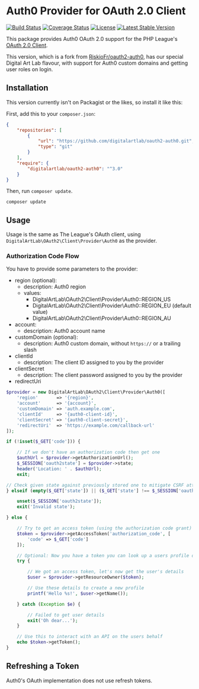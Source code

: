# Auth0 Provider for OAuth 2.0 Client

[![Build Status](https://travis-ci.org/digitalartlab/oauth2-auth0.svg?branch=master)](https://travis-ci.org/digitalartlab/oauth2-auth0)
[![Coverage Status](https://coveralls.io/repos/github/digitalartlab/oauth2-auth0/badge.svg?branch=master)](https://coveralls.io/github/digitalartlab/oauth2-auth0?branch=master)
[![License](https://img.shields.io/github/license/digitalartlab/oauth2-auth0.svg)](https://github.com/digitalartlab/oauth2-auth0/blob/master/LICENSE)
[![Latest Stable Version](https://img.shields.io/github/release/digitalartlab/oauth2-auth0.svg)](https://github.com/digitalartlab/oauth2-auth0/releases)

This package provides Auth0 OAuth 2.0 support for the PHP League's [OAuth 2.0 Client](https://github.com/thephpleague/oauth2-client).

This version, which is a fork from [RiskioFr/oauth2-auth0](https://github.com/RiskioFr/oauth2-auth0), has our special Digital Art Lab flavour, with support for Auth0 custom domains and getting user roles on login.

## Installation

This version currently isn't on Packagist or the likes, so install it like this:

First, add this to your `composer.json`:
```json
{
    "repositories": [
        {
            "url": "https://github.com/digitalartlab/oauth2-auth0.git",
            "type": "git"
        }
    ],
    "require": {
        "digitalartlab/oauth2-auth0": "^3.0"
    }
}
```

Then, run `composer update`.

```
composer update
```

## Usage

Usage is the same as The League's OAuth client, using `DigitalArtLab\OAuth2\Client\Provider\Auth0` as the provider.

### Authorization Code Flow

You have to provide some parameters to the provider:

- region (optional):
   - description: Auth0 region
   - values:
      - DigitalArtLab\OAuth2\Client\Provider\Auth0::REGION_US
      - DigitalArtLab\OAuth2\Client\Provider\Auth0::REGION_EU (default value)
      - DigitalArtLab\OAuth2\Client\Provider\Auth0::REGION_AU
- account:
   - description: Auth0 account name
- customDomain (optional):
    - description: Auth0 custom domain, without `https://` or a trailing slash
- clientId
   - description: The client ID assigned to you by the provider
- clientSecret
   - description: The client password assigned to you by the provider
- redirectUri

```php
$provider = new DigitalArtLab\OAuth2\Client\Provider\Auth0([
    'region'       => '{region}',
    'account'      => '{account}',
    'customDomain' => 'auth.example.com',
    'clientId'     => '{auth0-client-id}',
    'clientSecret' => '{auth0-client-secret}',
    'redirectUri'  => 'https://example.com/callback-url'
]);

if (!isset($_GET['code'])) {

    // If we don't have an authorization code then get one
    $authUrl = $provider->getAuthorizationUrl();
    $_SESSION['oauth2state'] = $provider->state;
    header('Location: ' . $authUrl);
    exit;

// Check given state against previously stored one to mitigate CSRF attack
} elseif (empty($_GET['state']) || ($_GET['state'] !== $_SESSION['oauth2state'])) {

    unset($_SESSION['oauth2state']);
    exit('Invalid state');

} else {

    // Try to get an access token (using the authorization code grant)
    $token = $provider->getAccessToken('authorization_code', [
        'code' => $_GET['code']
    ]);

    // Optional: Now you have a token you can look up a users profile data
    try {

        // We got an access token, let's now get the user's details
        $user = $provider->getResourceOwner($token);

        // Use these details to create a new profile
        printf('Hello %s!', $user->getName());

    } catch (Exception $e) {

        // Failed to get user details
        exit('Oh dear...');
    }

    // Use this to interact with an API on the users behalf
    echo $token->getToken();
}
```

## Refreshing a Token

Auth0's OAuth implementation does not use refresh tokens.
